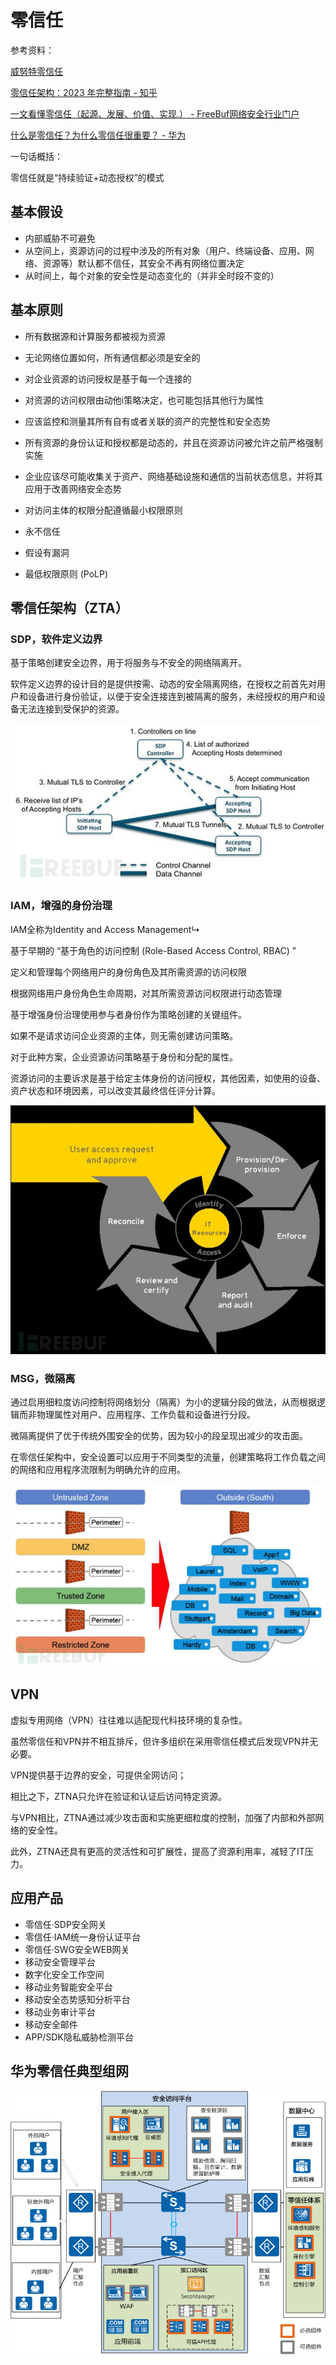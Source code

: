 # 零信任

参考资料：

[威努特零信任](https://mp.weixin.qq.com/s/0jXQcKymQtTTWAH53-aitQ)

[零信任架构：2023 年完整指南 - 知乎](https://zhuanlan.zhihu.com/p/651517445)

[一文看懂零信任（起源、发展、价值、实现.） - FreeBuf网络安全行业门户](https://www.freebuf.com/articles/network/263459.html)

[什么是零信任？为什么零信任很重要？ - 华为](https://info.support.huawei.com/info-finder/encyclopedia/zh/零信任.html)





一句话概括：

零信任就是“持续验证+动态授权”的模式



## 基本假设

- 内部威胁不可避免
- 从空间上，资源访问的过程中涉及的所有对象（用户、终端设备、应用、网络、资源等）默认都不信任，其安全不再有网络位置决定
- 从时间上，每个对象的安全性是动态变化的（并非全时段不变的）





## 基本原则

- 所有数据源和计算服务都被视为资源
- 无论网络位置如何，所有通信都必须是安全的
- 对企业资源的访问授权是基于每一个连接的
- 对资源的访问权限由动他i策略决定，也可能包括其他行为属性
- 应该监控和测量其所有自有或者关联的资产的完整性和安全态势
- 所有资源的身份认证和授权都是动态的，并且在资源访问被允许之前严格强制实施
- 企业应该尽可能收集关于资产、网络基础设施和通信的当前状态信息，并将其应用于改善网络安全态势
- 对访问主体的权限分配遵循最小权限原则



- 永不信任
- 假设有漏洞
- 最低权限原则 (PoLP)



## 零信任架构（ZTA）

### SDP，软件定义边界

基于策略创建安全边界，用于将服务与不安全的网络隔离开。

软件定义边界的设计目的是提供按需、动态的安全隔离网络，在授权之前首先对用户和设备进行身份验证，以便于安全连接连到被隔离的服务，未经授权的用户和设备无法连接到受保护的资源。

![img](../_media/1612852396_60222cac6b5f2bf7c2038.jpeg)









### IAM，增强的身份治理

IAM全称为Identity and Access Management↳

基于早期的 “基于角色的访问控制 (Role-Based Access Control, RBAC) ”

定义和管理每个网络用户的身份角色及其所需资源的访问权限

根据网络用户身份角色生命周期，对其所需资源访问权限进行动态管理



基于增强身份治理使用参与者身份作为策略创建的关键组件。

如果不是请求访问企业资源的主体，则无需创建访问策略。

对于此种方案，企业资源访问策略基于身份和分配的属性。

资源访问的主要诉求是基于给定主体身份的访问授权，其他因素，如使用的设备、资产状态和环境因素，可以改变其最终信任评分计算。



![img](../_media/1612852258_60222c22d859689761b23.jpeg)









### MSG，微隔离

通过启用细粒度访问控制将网络划分（隔离）为小的逻辑分段的做法，从而根据逻辑而非物理属性对用户、应用程序、工作负载和设备进行分段。

微隔离提供了优于传统外围安全的优势，因为较小的段呈现出减少的攻击面。

在零信任架构中，安全设置可以应用于不同类型的流量，创建策略将工作负载之间的网络和应用程序流限制为明确允许的应用。

![img](../_media/1612852320_60222c60dbfd1783b456f.jpeg)









## VPN

虚拟专用网络（VPN）往往难以适配现代科技环境的复杂性。

虽然零信任和VPN并不相互排斥，但许多组织在采用零信任模式后发现VPN并无必要。

VPN提供基于边界的安全，可提供全网访问；

相比之下，ZTNA只允许在验证和认证后访问特定资源。

与VPN相比，ZTNA通过减少攻击面和实施更细粒度的控制，加强了内部和外部网络的安全性。

此外，ZTNA还具有更高的灵活性和可扩展性，提高了资源利用率，减轻了IT压力。





## 应用产品

- 零信任·SDP安全网关
- 零信任·IAM统一身份认证平台
- 零信任·SWG安全WEB网关
- 移动安全管理平台
- 数字化安全工作空间
- 移动业务智能安全平台
- 移动安全态势感知分析平台
- 移动业务审计平台
- 移动安全邮件
- APP/SDK隐私威胁检测平台



## 华为零信任典型组网



![华为零信任典型组网](../_media/download.png)


